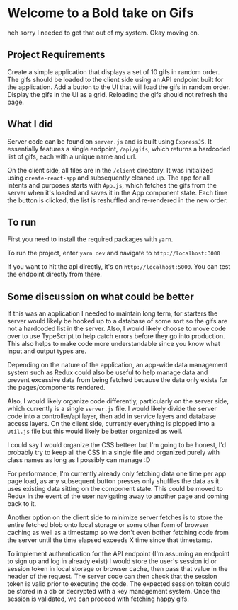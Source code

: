 # Welcome to a Bold take on Gifs
heh sorry I needed to get that out of my system. Okay moving on.

## Project Requirements
Create a simple application that displays a set of 10 gifs in random order. The gifs should be loaded to the client side using an API endpoint built for the application. Add a button to the UI that will load the gifs in random order. Display the gifs in the UI as a grid. Reloading the gifs should not refresh the page.

## What I did
Server code can be found on `server.js` and is built using `ExpressJS`. It essentially features a single endpoint, `/api/gifs`, which returns a hardcoded list of gifs, each with a unique name and url.

On the client side, all files are in the `/client` directory. It was initialized using `create-react-app` and subsequently cleaned up. The app for all intents and purposes starts with `App.js`, which fetches the gifs from the server when it's loaded and saves it in the App component state. Each time the button is clicked, the list is reshuffled and re-rendered in the new order.

## To run
First you need to install the required packages with `yarn`.

To run the project, enter `yarn dev` and navigate to `http://localhost:3000`

If you want to hit the api directly, it's on `http://localhost:5000`. You can test the endpoint directly from there.

## Some discussion on what could be better
If this was an application I needed to maintain long term, for starters the server would likely be hooked up to a database of some sort so the gifs are not a hardcoded list in the server. Also, I would likely choose to move code over to use TypeScript to help catch errors before they go into production. This also helps to make code more understandable since you know what input and output types are.

Depending on the nature of the application, an app-wide data management system such as Redux could also be useful to help manage data and prevent excessive data from being fetched because the data only exists for the pages/components rendered.

Also, I would likely organize code differently, particularly on the server side, which currently is a single `server.js` file. I would likely divide the server code into a controller/api layer, then add in service layers and database access layers. On the client side, currently everything is plopped into a `Util.js` file but this would likely be better organized as well.

I could say I would organize the CSS betteer but I'm going to be honest, I'd probably try to keep all the CSS in a single file and organized purely with class names as long as I possibly can manage :D

For performance, I'm currently already only fetching data one time per app page load, as any subsequent button presses only shuffles the data as it uses existing data sitting on the component state. This could be moved to Redux in the event of the user navigating away to another page and coming back to it.

Another option on the client side to minimize server fetches is to store the entire fetched blob onto local storage or some other form of browser caching as well as a timestamp so we don't even bother fetching code from the server until the time elapsed exceeds X time since that timestamp.

To implement authentication for the API endpoint (I'm assuming an endpoint to sign up and log in already exist) I would store the user's session id or session token in local storage or browser cache, then pass that value in the header of the request. The server code can then check that the session token is valid prior to executing the code. The expected session token could be stored in a db or decrypted with a key management system. Once the session is validated, we can proceed with fetching happy gifs.

